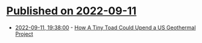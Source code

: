 # [Published on 2022-09-11](index.md)

* [2022-09-11, 19:38:00](https://hardware.slashdot.org/story/22/09/11/1931213/how-a-tiny-toad-could-upend-a-us-geothermal-project?utm_source=rss1.0mainlinkanon&utm_medium=feed) - [How A Tiny Toad Could Upend a US Geothermal Project](https://hardware.slashdot.org/story/22/09/11/1931213/how-a-tiny-toad-could-upend-a-us-geothermal-project?utm_source=rss1.0mainlinkanon&utm_medium=feed)
